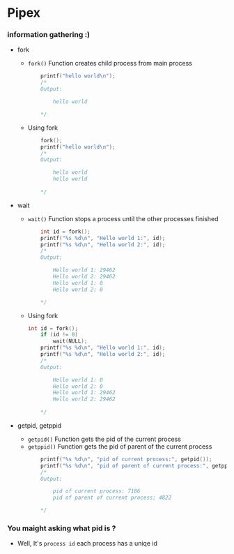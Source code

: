 # Pipex
### information gathering :)
- fork
  - `fork()` Function creates child process from main process
    ```c
        printf("hello world\n");
        /*
        Output:

            hello world

        */
    ```
  - Using fork
    ```c
        fork();
        printf("hello world\n");
        /*
        Output:

            hello world
            hello world
        
        */
    ```

- wait
  - `wait()` Function stops a process until the other processes finished
    ```c
        int id = fork();
        printf("%s %d\n", "Hello world 1:", id);
        printf("%s %d\n", "Hello world 2:", id);
        /*
        Output:

            Hello world 1: 29462
            Hello world 2: 29462
            Hello world 1: 0
            Hello world 2: 0

        */
    ```
  - Using fork
    ```c
    int id = fork();
        if (id != 0)
            wait(NULL);
        printf("%s %d\n", "Hello world 1:", id);
        printf("%s %d\n", "Hello world 2:", id);
        /*
        Output:

            Hello world 1: 0
            Hello world 2: 0
            Hello world 1: 29462
            Hello world 2: 29462
        
        */
    ```
- getpid, getppid
  - `getpid()` Function gets the pid of the current process
  - `getppid()` Function gets the pid of parent of the current process
    ```c
        printf("%s %d\n", "pid of current process:", getpid());
		printf("%s %d\n", "pid of parent of current process:", getppid());
        /*
        Output:

            pid of current process: 7186
			pid of parent of current process: 4822

        */
    ```
### You maight asking what pid is ?
  - Well, It's `process id` each process has a uniqe id
